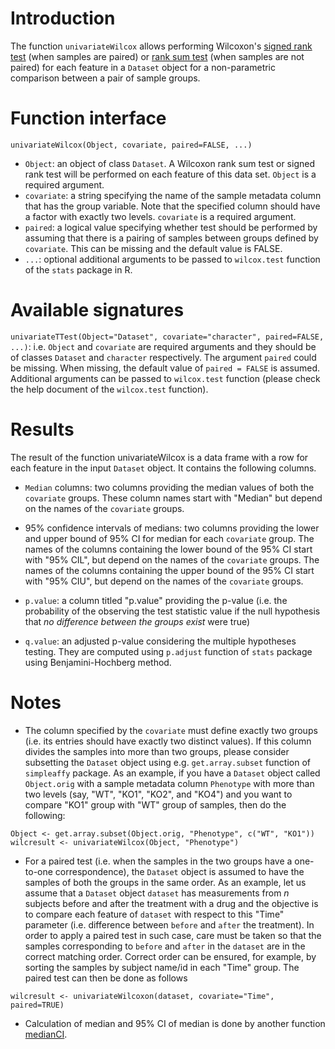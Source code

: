 # Introduction #

The function `univariateWilcox` allows performing Wilcoxon's [signed rank test](http://en.wikipedia.org/wiki/Wilcoxon_signed-rank_test) (when samples are paired) or [rank sum test](http://en.wikipedia.org/wiki/Mann%E2%80%93Whitney_U) (when samples are not paired) for each feature in a `Dataset` object for a non-parametric comparison between a pair of sample groups.

# Function interface #

`univariateWilcox(Object, covariate, paired=FALSE, ...)`
  * `Object`: an object of class `Dataset`. A Wilcoxon rank sum test or signed rank test will be performed on each feature of this data set. `Object` is a required argument.
  * `covariate`: a string specifying the name of the sample metadata column that has the group variable. Note that the specified column should have a factor with exactly two levels. `covariate` is a required argument.
  * `paired`: a logical value specifying whether test should be performed by assuming that there is a pairing of samples between groups defined by `covariate`. This can be missing and the default value is FALSE.
  * `...`: optional additional arguments to be passed to `wilcox.test` function of the `stats` package in R.

# Available signatures #

`univariateTTest(Object="Dataset", covariate="character", paired=FALSE, ...)`: i.e. `Object` and `covariate` are required arguments and they should be of classes `Dataset` and `character` respectively. The argument `paired` could be missing. When missing, the default value of `paired = FALSE` is assumed. Additional arguments can be passed to `wilcox.test` function (please check the help document of the `wilcox.test` function).

# Results #

The result of the function univariateWilcox is a data frame with a row for each feature in the input `Dataset` object. It contains the following columns.

  * `Median` columns: two columns providing the median values of both the `covariate` groups. These column names start with "Median" but depend on the names of the `covariate` groups.

  * 95% confidence intervals of medians: two columns providing the lower and upper bound of 95% CI for median for each `covariate` group. The names of the columns containing the lower bound of the 95% CI start with "95% CIL", but depend on the names of the `covariate` groups.  The names of the columns containing the upper bound of the 95% CI start with "95% CIU", but depend on the names of the `covariate` groups.
  * `p.value`: a column titled "p.value" providing the p-value (i.e. the probability of the observing the test statistic value if the null hypothesis that _no difference between the groups exist_ were true)
  * `q.value`: an adjusted p-value considering the multiple hypotheses testing. They are computed using `p.adjust` function of `stats` package using Benjamini-Hochberg method.

# Notes #
  * The column specified by the `covariate` must define exactly two groups (i.e. its entries should have exactly two distinct values). If this column divides the samples into more than two groups, please consider subsetting the `Dataset` object using e.g. `get.array.subset` function of `simpleaffy` package. As an example, if you have a `Dataset` object called `Object.orig` with a sample metadata column `Phenotype` with more than two levels (say, "WT", "KO1", "KO2", and "KO4") and you want to compare "KO1" group with "WT" group of samples, then do the following:
```
Object <- get.array.subset(Object.orig, "Phenotype", c("WT", "KO1"))
wilcresult <- univariateWilcox(Object, "Phenotype")
```

  * For a paired test (i.e. when the samples in the two groups have a one-to-one correspondence), the `Dataset` object is assumed to have the samples of both the groups in the same order. As an example, let us assume that a `Dataset` object `dataset` has measurements from _n_ subjects before and after the treatment with a drug and the objective is to compare each feature of `dataset` with respect to this "Time" parameter (i.e. difference between `before` and `after` the treatment). In order to apply a paired test in such case, care must be taken so that the samples corresponding to `before` and `after` in the `dataset` are in the correct matching order. Correct order can be ensured, for example, by sorting the samples by subject name/id in each "Time" group. The paired test can then be done as follows
```
wilcresult <- univariateWilcoxon(dataset, covariate="Time", paired=TRUE)
```

  * Calculation of median and 95% CI of median is done by another function [medianCI](MedianCI.md).